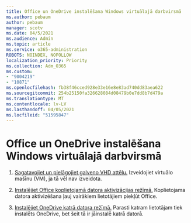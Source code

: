 ```yaml
---
title: Office un OneDrive instalēšana Windows virtuālajā darbvirsmā
ms.author: pebaum
author: pebaum
manager: scotv
ms.date: 04/5/2021
ms.audience: Admin
ms.topic: article
ms.service: o365-administration
ROBOTS: NOINDEX, NOFOLLOW
localization_priority: Priority
ms.collection: Adm_O365
ms.custom:
- "9004219"
- "10871"
ms.openlocfilehash: fb38f46cced928e33e16e8e83ad740dd83aea622
ms.sourcegitcommit: 254b25150fa326628084d08479b0e7dd8b7d479a
ms.translationtype: MT
ms.contentlocale: lv-LV
ms.lasthandoff: 04/05/2021
ms.locfileid: "51595847"
---
```

# <a name="install-office-and-onedrive-on-windows-virtual-desktop"></a>Office un OneDrive instalēšana Windows virtuālajā darbvirsmā

1. [Sagatavojiet un pielāgojiet galveno VHD attēlu.](https://docs.microsoft.com/azure/virtual-desktop/set-up-customize-master-image) Izveidojiet virtuālo mašīnu (VM), ja tā vēl nav izveidota.

1. [Instalējiet Office koplietojamā datora aktivizācijas režīmā.](https://docs.microsoft.com/azure/virtual-desktop/install-office-on-wvd-master-image#install-office-in-shared-computer-activation-mode) Koplietojama datora aktivizēšana ļauj vairākiem lietotājiem piekļūt Office.

1. [Instalējiet OneDrive katrā datora režīmā.](https://docs.microsoft.com/azure/virtual-desktop/install-office-on-wvd-master-image#install-onedrive-in-per-machine-mode) Parasti katram lietotājam tiek instalēts OneDrive, bet šeit tā ir jāinstalē katrā datorā.